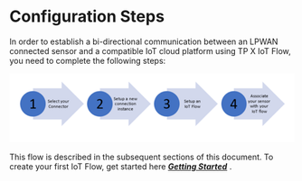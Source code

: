 # Configuration Steps

In order to establish a bi-directional communication between an LPWAN connected sensor and a compatible IoT cloud platform
using TP X IoT Flow, you need to complete the following steps:

![img.png](./images/step.png)

This flow is described in the subsequent sections of this document.
To create your first IoT Flow, get started here  ***[Getting Started](/Getting_Started/Getting_Started_ThingPark/)*** .

[comment]: <> (<hyvor></hyvor>)
